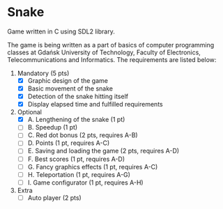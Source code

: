 # Snake

Game written in C using SDL2 library.

The game is being written as a part of basics of computer programming classes at Gdańsk University of Technology, Faculty of Electronics, Telecommunications and Informatics. The requirements are listed below:

1. Mandatory (5 pts)
    - [x] Graphic design of the game
    - [x] Basic movement of the snake
    - [x] Detection of the snake hitting itself
    - [x] Display elapsed time and fulfilled requirements
2. Optional
    - [x] A. Lengthening of the snake (1 pt)
    - [ ] B. Speedup (1 pt)
    - [ ] C. Red dot bonus (2 pts, requires A-B)
    - [ ] D. Points (1 pt, requires A-C)
    - [ ] E. Saving and loading the game (2 pts, requires A-D)
    - [ ] F. Best scores (1 pt, requires A-D)
    - [ ] G. Fancy graphics effects (1 pt, requires A-C)
    - [ ] H. Teleportation (1 pt, requires A-G)
    - [ ] I. Game configurator (1 pt, requires A-H)
3. Extra
    - [ ] Auto player (2 pts)
